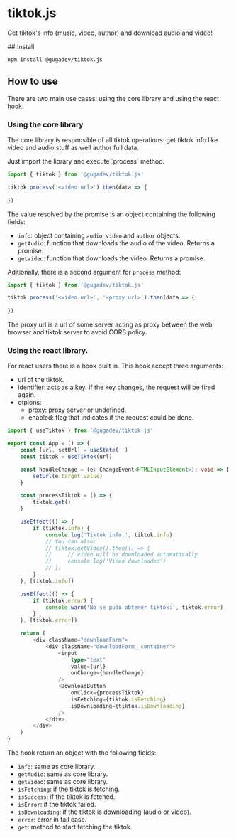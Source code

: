 # tiktok.js

Get tiktok's info (music, video, author) and download audio and video!

## Install

```bsah
npm install @gugadev/tiktok.js
```

## How to use

There are two main use cases: using the core library and using the react hook.

### Using the core library

The core library is responsible of all tiktok operations: get tiktok info like video and audio stuff as well author full data.

Just import the library and execute ´process´ method:

````typescript
import { tiktok } from '@gugadev/tiktok.js'

tiktok.process('<video url>').then(data => {
    
})
````

The value resolved by the promise is an object containing the following fields:

- `info`: object containing `audio`, `video` and `author` objects.
- `getAudio`: function that downloads the audio of the video. Returns a promise.
- `getVideo`: function that downloads the video. Returns a promise.

Aditionally, there is a second argument for `process` method:

````typescript
import { tiktok } from '@gugadev/tiktok.js'

tiktok.process('<video url>', '<proxy url>').then(data => {
    
})
````

The proxy url is a url of some server acting as proxy between the web browser and tiktok server to avoid CORS policy.

### Using the react library.

For react users there is a hook built in. This hook accept three arguments:

- url of the tiktok.
- identifier: acts as a key. If the key changes, the request will be fired again.
- otpions:
    - proxy: proxy server or undefined.
    - enabled: flag that indicates if the request could be done.

````typescript
import { useTiktok } from '@gugadev/tiktok.js'

export const App = () => {
    const [url, setUrl] = useState('')
    const tiktok = useTiktok(url)

    const handleChange = (e: ChangeEvent<HTMLInputElement>): void => {
        setUrl(e.target.value)
    }

    const processTiktok = () => {
        tiktok.get()
    }

    useEffect(() => {
        if (tiktok.info) {
            console.log('Tiktok info:', tiktok.info)
            // You can also:
            // tiktok.getVideo().then(() => {
            //     // video will be downloaded automatically
            //     console.log('Video downloaded')
            // })
        }
    }, [tiktok.info])

    useEffect(() => {
        if (tiktok.error) {
            console.warn('No se pudo obtener tiktok:', tiktok.error)
        }
    }, [tiktok.error])

    return (
        <div className="downloadForm">
            <div className="downloadForm__container">
                <input
                    type="text"
                    value={url}
                    onChange={handleChange}
                />
                <DownloadButton
                    onClick={processTiktok}
                    isFetching={tiktok.isFetching}
                    isDownloading={tiktok.isDownloading}
                />
            </div>
        </div>
    )
}
````

The hook return an object with the following fields:

- `info`: same as core library.
- `getAudio`: same as core library.
- `getVideo`: same as core library.
- `isFetching`: if the tiktok is fetching.
- `isSuccess`: if the tiktok is fetched.
- `isError`: if the tiktok failed.
- `isDownloading`: if the tiktok is downloading (audio or video).
- `error`: error in fail case.
- `get`: method to start fetching the tiktok.

